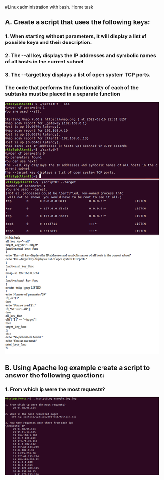 #Linux administration with bash. Home task
## A. Create a script that uses the following keys:
### 1. When starting without parameters, it will display a list of possible keys and their description.
### 2. The --all key displays the IP addresses and symbolic names of all hosts in the current subnet
### 3. The --target key displays a list of open system TCP ports.
### The code that performs the functionality of each of the subtasks must be placed in a separate function
![](Images/6.1.png)
![](Images/6.2.png)
![](Images/6.3.png)
## B. Using Apache log example create a script to answer the following questions:
### 1. From which ip were the most requests?
![](Images/6.4.png)
